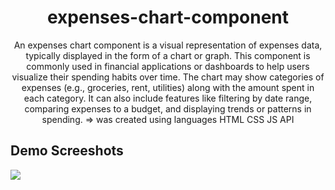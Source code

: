 <h1 align="center">expenses-chart-component</h1>
<p align="center">An expenses chart component is a visual representation of expenses data, typically displayed in the form of a chart or graph. This component is commonly used in financial applications or dashboards to help users visualize their spending habits over time. The chart may show categories of expenses (e.g., groceries, rent, utilities) along with the amount spent in each category. It can also include features like filtering by date range, comparing expenses to a budget, and displaying trends or patterns in spending. => was created using languages HTML CSS JS API</p>

<h2>Demo Screeshots</h2>
<img src="https://github.com/the-artist-web/expenses-chart-component/assets/162612001/4de9fe70-ece8-4ab1-afd2-c13ecc13b334">
